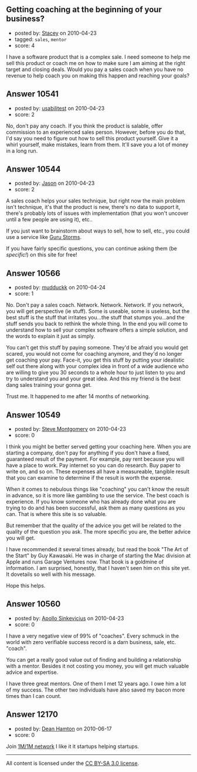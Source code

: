 ## Getting coaching at the beginning of your business?

- posted by: [Stacey](https://stackexchange.com/users/-1/9534-stacey) on 2010-04-23
- tagged: `sales`, `mentor`
- score: 4

I have a software product that is  a complex sale. I need someone to help me sell this product or coach me on how to make sure I am aiming at the right target and closing deals. Would you pay a sales coach when you have no revenue to help coach you on making this happen and reaching your goals?


## Answer 10541

- posted by: [usabilitest](https://stackexchange.com/users/-1/3024-usabilitest) on 2010-04-23
- score: 2

No, don't pay any coach. If you think the product is salable, offer commission to an experienced sales person. However, before you do that, I'd say you need to figure out how to sell this product yourself. Give it a whirl yourself, make mistakes, learn from them. It'll save you a lot of money in a long run.


## Answer 10544

- posted by: [Jason](https://stackexchange.com/users/-1/2-jason) on 2010-04-23
- score: 2

<p>A sales coach helps your sales technique, but right now the main problem isn't technique, it's that the product is new, there's no data to support it, there's probably lots of issues with implementation (that you won't uncover until a few people are using it), etc..</p>

<p>If you just want to brainstorm about ways to sell, how to sell, etc., you could use a service like <a href="http://gurustorms.com" rel="nofollow">Guru Storms</a>.</p>

<p>If you have fairly specific questions, you can continue asking them (be <em>specific!</em>) on this site for free!</p>



## Answer 10566

- posted by: [mudduckk](https://stackexchange.com/users/-1/3226-mudduckk) on 2010-04-24
- score: 1

No.  Don't pay a sales coach.  Network.  Network.  Network.  If you network, you will get perspective (ie stuff).  Some is useable, some is useless, but the best stuff is the stuff that irritates you...the stuff that stumps you...and the stuff sends you back to rethink the whole thing.  In the end you will come to understand how to sell your complex software offers a simple solution, and the words to explain it just as simply.  

You can't get this stuff by paying someone.  They'd be afraid you would get scared, you would not come for coaching anymore, and they'd no longer get coaching your pay.  Face-it, you get this stuff by putting your idealistic self out there along with your complex idea in front of a wide audience who are willing to give you 30 seconds to a whole hour to just listen to you and try to understand you and your great idea.  And this my friend is the best dang sales training your gonna get.

Trust me.  It happened to me after 14 months of networking.


## Answer 10549

- posted by: [Steve Montgomery](https://stackexchange.com/users/-1/3203-steve-montgomery) on 2010-04-23
- score: 0

I think you might be better served getting your coaching here.  When you are starting a company, don't pay for anything if you don't have a fixed, guaranteed result of the payment.  For example, pay rent because you will have a place to work.  Pay internet so you can do research.  Buy paper to write on, and so on.  These expenses all have a measureable, tangible result that you can examine to determine if the result is worth the expense. 

When it comes to nebulous things like "coaching" you can't know the result in advance, so it is more like gambling to use the service.  The best coach is experience.  If you know someone who has already done what you are trying to do and has been successful, ask them as many questions as you can.  That is where this site is so valuable.  

But remember that the quality of the advice you get will be related to the quality of the question you ask.  The more specific you are, the better advice you will get.

I have recommended it several times already, but read the book "The Art of the Start" by Guy Kawasaki.  He was in charge of starting the Mac division at Apple and runs Garage Ventures now. That book is a goldmine of information.  I am surprised, honestly, that I haven't seen him  on this site yet.  It dovetails so well with his message.

Hope this helps.


## Answer 10560

- posted by: [Apollo Sinkevicius](https://stackexchange.com/users/-1/2119-apollo-sinkevicius) on 2010-04-23
- score: 0

I have a very negative view of 99% of "coaches". Every schmuck in the world with zero verifiable success record is a darn business, sale, etc. "coach".

You can get a really good value out of finding and building a relationship with a mentor. Besides it not costing you money, you will get much valuable advice and expertise.

I have three great mentors. One of them I met 12 years ago. I owe him a lot of my success. The other two individuals have also saved my bacon more times than I can count.


## Answer 12170

- posted by: [Dean Hamton](https://stackexchange.com/users/-1/3661-dean-hamton) on 2010-06-17
- score: 0

<p>Join <a href="http://www.yourstory.in/news/latest-events/4120-yourstory-partners-1m1m-strategy-roundtables-by-sramana-mitra" rel="nofollow">1M/1M network</a> I like it it startups helping startups.</p>




---

All content is licensed under the [CC BY-SA 3.0 license](https://creativecommons.org/licenses/by-sa/3.0/).
